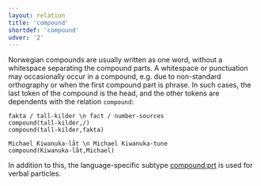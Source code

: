 ```yaml
---
layout: relation
title: 'compound'
shortdef: 'compound'
udver: '2'
---
```


Norwegian compounds are usually written as one word, without a whitespace separating the compound parts. A whitespace or punctuation may occasionally occur in a compound, e.g. due to non-standard orthography or when the first compound part is phrase. In such cases, the last token of the compound is the head, and the other tokens are dependents with the relation `compound`:
~~~ sdparse
fakta / tall-kilder \n fact / number-sources
compound(tall-kilder,/)
compound(tall-kilder,fakta)
~~~

~~~ sdparse
Michael Kiwanuka-låt \n Michael Kiwanuka-tune
compound(Kiwanuka-låt,Michael)
~~~


In addition to this, the language-specific subtype [compound:prt](compound-prt) is used for verbal particles.

<!-- Interlanguage links updated Pá kvě 14 11:08:56 CEST 2021 -->
